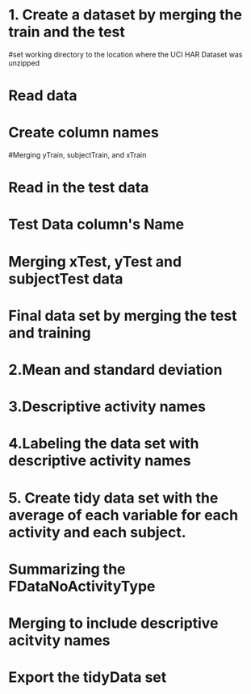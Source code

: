 # 1. Create a dataset by merging the train and the test

#set working directory to the location where the UCI HAR Dataset was unzipped

# Read data

# Create column names

#Merging yTrain, subjectTrain, and xTrain

# Read in the test data

# Test Data column's Name

# Merging xTest, yTest and subjectTest data

# Final data set by merging the test and training

# 2.Mean and standard deviation 

# 3.Descriptive activity names 

# 4.Labeling the data set with descriptive activity names 


# 5. Create  tidy data set with the average of each variable for each activity and each subject. 

# Summarizing the FDataNoActivityType

# Merging to include descriptive acitvity names

# Export the tidyData set 
